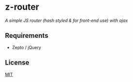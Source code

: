 # z-router

*A simple JS router (hash styled & for front-end use) with ajax*

## Requirements

* Zepto / jQuery


## License
[MIT](http://benavern.github.io/MIT#name=Benjamin%20Caradeuc&link=http://labo.caradeuc.info/)
